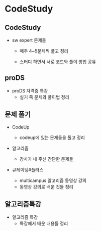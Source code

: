 # CodeStudy 

## CodeStudy

- sw expert 문제들

  - 매주 4~5문제씩 풀고 정리

  - 스터디 하면서 서로 코드와 풀이 방법 공유

    

## proDS

- proDS 자격증 특강
  - 실기 쪽 문제와 풀이법 정리

## 문제 풀기

- CodeUp
  - codeup에 있는 문제들을 풀고 정리

- 알고리즘
  - 강사가 내 주신 간단한 문제들
- 큐레이팅#플러스
  - multicampus 알고리즘 동영상 강의
  - 동영상 강의로 배운 것들 정리

## 알고리즘특강

- 알고리즘 특강
  - 특강에서 배운 내용들 정리